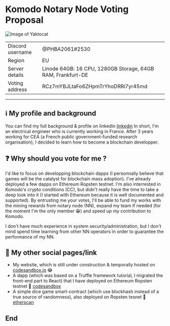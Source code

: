 # Komodo Notary Node Voting Proposal


![Image of Yaktocat](https://i.pinimg.com/236x/e0/c6/5f/e0c65f4c027454ab7ee2fe02a8a42bcd--dynasty-warriors-lee-joon.jpg)


|					|				|
| -----------------	| ------------- |
|Discord username 	| @PHBA2061#2530|
|Region 			| EU|
|Server details 	| Linode 64GB: 16 CPU, 1280GB Storage, 64GB RAM, Frankfurt-DE|
|Voting address 	| RCz7mYBJLtaFo6ZHpmTrYhoDRRi7yr45md|

---

## :information_source: My profile and background

You can find my full background & profile on linkedin [linkedin](https://www.linkedin.com/in/bao-an-pham-ho-b04814a3/) In short, I'm an electrical engineer who is currently working in France. After 3 years working for CEA (a French public government-funded research organisation), I decided to learn how to become a blockchain developper. 


## :question: Why should you vote for me ?

I'd like to focus on developping blockchain dapps (I personnally believe that games will be the catalyst for blockchain mass adoption). I've already deployed a few dapps on Ethereum Ropsten testnet. I'm also interrested in Komodo's crypto conditions (CC), but didn't really have the time to take a deep look into it (I started with Ethereum because it is well documented and supported). By entrusting me your votes, I'll be able to fund my works with the mining rewards from notary node (NN), expand my team if needed (for the moment I'm the only member :grin:) and speed up my contribution to Komodo. 

I don't have much experience in system security/administration, but I don't mind spend time learning from other NN operators in order to guarantee the performance of my NN.
 


## :link: My other social pages/link
- My website, which is still under construction & temporally hosted on [codesandbox.io](https://64n60p245n.codesandbox.io/) :joy:
- A dapp (which was based on a Truffle framework tutorial, I migrated the front-end part to React) that I have deployed on Ethereum Ropsten testnet :dog: [codesandbox](https://jz0060zrmy.codesandbox.io/)
- A simple dice game smart-contract (which use blockhash instead of a true source of randomness), also deployed on Ropsten tesnet :game_die: [etherscan](https://ropsten.etherscan.io/address/0xb5a5734ba7198a2283730bc998f8af56408ca06d#code)
## End
